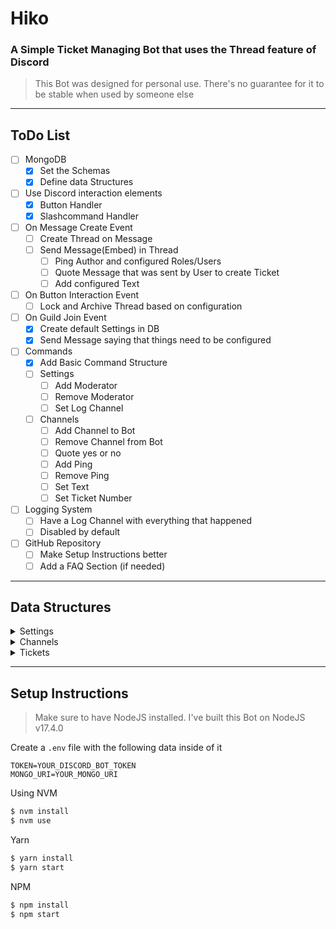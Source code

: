 # Hiko

### A Simple Ticket Managing Bot that uses the Thread feature of Discord

> This Bot was designed for personal use. There's no guarantee for it to be stable when used by someone else

---

## ToDo List

-   [ ] MongoDB
    -   [x] Set the Schemas
    -   [x] Define data Structures
-   [ ] Use Discord interaction elements
    -   [x] Button Handler
    -   [x] Slashcommand Handler
-   [ ] On Message Create Event
    -   [ ] Create Thread on Message
    -   [ ] Send Message(Embed) in Thread
        -   [ ] Ping Author and configured Roles/Users
        -   [ ] Quote Message that was sent by User to create Ticket
        -   [ ] Add configured Text
-   [ ] On Button Interaction Event
    -   [ ] Lock and Archive Thread based on configuration
-   [ ] On Guild Join Event
    -   [x] Create default Settings in DB
    -   [x] Send Message saying that things need to be configured
-   [ ] Commands
    -   [x] Add Basic Command Structure
    -   [ ] Settings
        -   [ ] Add Moderator
        -   [ ] Remove Moderator
        -   [ ] Set Log Channel
    -   [ ] Channels
        -   [ ] Add Channel to Bot
        -   [ ] Remove Channel from Bot
        -   [ ] Quote yes or no
        -   [ ] Add Ping
        -   [ ] Remove Ping
        -   [ ] Set Text
        -   [ ] Set Ticket Number
-   [ ] Logging System
    -   [ ] Have a Log Channel with everything that happened
    -   [ ] Disabled by default
-   [ ] GitHub Repository
    -   [ ] Make Setup Instructions better
    -   [ ] Add a FAQ Section (if needed)

---

## Data Structures

<details>
    <summary>Settings</summary>

    ┌──────────┬─────────────────┬────────────────┐
    │  Guild   │  Moderators     │  LogChannelId  |
    ├──────────┼─────────────────┼────────────────┤
    │  String  │  Array<String>  │  String        |
    └──────────┴─────────────────┴────────────────┘

</details>

<details>
    <summary>Channels</summary>

    ┌──────────┬───────────┬──────────┬───────────┬─────────────────┬──────────┐
    │  Guild   │  Channel  │  Number  │  Quote    │  Pings          │  Text    │
    ├──────────┼───────────┼──────────┼───────────┼─────────────────┼──────────┤
    │  String  │  String   │  Number  │  Boolean  │  Array<String>  │  String  │
    └──────────┴───────────┴──────────┴───────────┴─────────────────┴──────────┘

</details>

<details>
    <summary>Tickets</summary>

    ┌──────────┬───────────┬──────────┬───────────┬───────────┬─────────────┬────────────┐
    │  Guild   │  Channel  │  Number  │  Message  │  Creator  │  CreatedAt  │  ClosedAt  │
    ├──────────┼───────────┼──────────┼───────────┼───────────┼─────────────┼────────────┤
    │  String  │  String   │  Number  │  String   │  String   │  Number     │  Number    │
    └──────────┴───────────┴──────────┴───────────┴───────────┴─────────────┴────────────┘

</details>

---

## Setup Instructions

> Make sure to have NodeJS installed. I've built this Bot on NodeJS v17.4.0

Create a `.env` file with the following data inside of it

```env
TOKEN=YOUR_DISCORD_BOT_TOKEN
MONGO_URI=YOUR_MONGO_URI
```

Using NVM

```bash
$ nvm install
$ nvm use
```

Yarn

```bash
$ yarn install
$ yarn start
```

NPM

```bash
$ npm install
$ npm start
```
